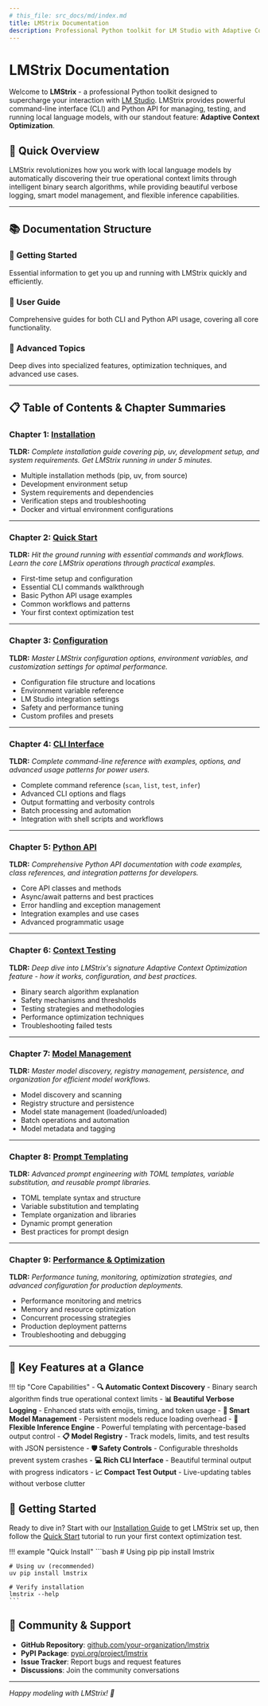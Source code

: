 ```yaml
---
# this_file: src_docs/md/index.md
title: LMStrix Documentation
description: Professional Python toolkit for LM Studio with Adaptive Context Optimization
---
```


# LMStrix Documentation

Welcome to **LMStrix** - a professional Python toolkit designed to supercharge your interaction with [LM Studio](https://lmstudio.ai/). LMStrix provides powerful command-line interface (CLI) and Python API for managing, testing, and running local language models, with our standout feature: **Adaptive Context Optimization**.

## 🚀 Quick Overview

LMStrix revolutionizes how you work with local language models by automatically discovering their true operational context limits through intelligent binary search algorithms, while providing beautiful verbose logging, smart model management, and flexible inference capabilities.

---

## 📚 Documentation Structure

### 🔧 Getting Started
Essential information to get you up and running with LMStrix quickly and efficiently.

### 📖 User Guide  
Comprehensive guides for both CLI and Python API usage, covering all core functionality.

### 🎯 Advanced Topics
Deep dives into specialized features, optimization techniques, and advanced use cases.

---

## 📋 Table of Contents & Chapter Summaries

### **Chapter 1: [Installation](installation.md)**
**TLDR:** *Complete installation guide covering pip, uv, development setup, and system requirements. Get LMStrix running in under 5 minutes.*

- Multiple installation methods (pip, uv, from source)
- Development environment setup
- System requirements and dependencies
- Verification steps and troubleshooting
- Docker and virtual environment configurations

---

### **Chapter 2: [Quick Start](quickstart.md)**
**TLDR:** *Hit the ground running with essential commands and workflows. Learn the core LMStrix operations through practical examples.*

- First-time setup and configuration
- Essential CLI commands walkthrough
- Basic Python API usage examples
- Common workflows and patterns
- Your first context optimization test

---

### **Chapter 3: [Configuration](configuration.md)**
**TLDR:** *Master LMStrix configuration options, environment variables, and customization settings for optimal performance.*

- Configuration file structure and locations
- Environment variable reference
- LM Studio integration settings
- Safety and performance tuning
- Custom profiles and presets

---

### **Chapter 4: [CLI Interface](cli-interface.md)**
**TLDR:** *Complete command-line reference with examples, options, and advanced usage patterns for power users.*

- Complete command reference (`scan`, `list`, `test`, `infer`)
- Advanced CLI options and flags
- Output formatting and verbosity controls
- Batch processing and automation
- Integration with shell scripts and workflows

---

### **Chapter 5: [Python API](python-api.md)**
**TLDR:** *Comprehensive Python API documentation with code examples, class references, and integration patterns for developers.*

- Core API classes and methods
- Async/await patterns and best practices
- Error handling and exception management
- Integration examples and use cases
- Advanced programmatic usage

---

### **Chapter 6: [Context Testing](context-testing.md)**
**TLDR:** *Deep dive into LMStrix's signature Adaptive Context Optimization feature - how it works, configuration, and best practices.*

- Binary search algorithm explanation
- Safety mechanisms and thresholds
- Testing strategies and methodologies
- Performance optimization techniques
- Troubleshooting failed tests

---

### **Chapter 7: [Model Management](model-management.md)**
**TLDR:** *Master model discovery, registry management, persistence, and organization for efficient model workflows.*

- Model discovery and scanning
- Registry structure and persistence
- Model state management (loaded/unloaded)
- Batch operations and automation
- Model metadata and tagging

---

### **Chapter 8: [Prompt Templating](prompt-templating.md)**
**TLDR:** *Advanced prompt engineering with TOML templates, variable substitution, and reusable prompt libraries.*

- TOML template syntax and structure
- Variable substitution and templating
- Template organization and libraries
- Dynamic prompt generation
- Best practices for prompt design

---

### **Chapter 9: [Performance & Optimization](performance.md)**
**TLDR:** *Performance tuning, monitoring, optimization strategies, and advanced configuration for production deployments.*

- Performance monitoring and metrics
- Memory and resource optimization
- Concurrent processing strategies
- Production deployment patterns
- Troubleshooting and debugging

---

## 🎯 Key Features at a Glance

!!! tip "Core Capabilities"
    - **🔍 Automatic Context Discovery** - Binary search algorithm finds true operational context limits
    - **📊 Beautiful Verbose Logging** - Enhanced stats with emojis, timing, and token usage
    - **🚀 Smart Model Management** - Persistent models reduce loading overhead
    - **🎯 Flexible Inference Engine** - Powerful templating with percentage-based output control
    - **📋 Model Registry** - Track models, limits, and test results with JSON persistence
    - **🛡️ Safety Controls** - Configurable thresholds prevent system crashes
    - **💻 Rich CLI Interface** - Beautiful terminal output with progress indicators
    - **📈 Compact Test Output** - Live-updating tables without verbose clutter

## 🚦 Getting Started

Ready to dive in? Start with our [Installation Guide](installation.md) to get LMStrix set up, then follow the [Quick Start](quickstart.md) tutorial to run your first context optimization test.

!!! example "Quick Install"
    ```bash
    # Using pip
    pip install lmstrix
    
    # Using uv (recommended)
    uv pip install lmstrix
    
    # Verify installation
    lmstrix --help
    ```

## 🤝 Community & Support

- **GitHub Repository**: [github.com/your-organization/lmstrix](https://github.com/your-organization/lmstrix)
- **PyPI Package**: [pypi.org/project/lmstrix](https://pypi.org/project/lmstrix)
- **Issue Tracker**: Report bugs and request features
- **Discussions**: Join the community conversations

---

*Happy modeling with LMStrix! 🚀*